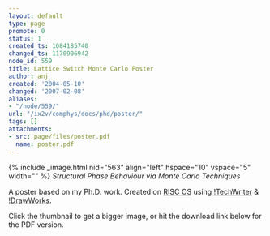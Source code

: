 ```yaml
---
layout: default
type: page
promote: 0
status: 1
created_ts: 1084185740
changed_ts: 1170906942
node_id: 559
title: Lattice Switch Monte Carlo Poster
author: anj
created: '2004-05-10'
changed: '2007-02-08'
aliases:
- "/node/559/"
url: "/ix2v/comphys/docs/phd/poster/"
tags: []
attachments:
- src: page/files/poster.pdf
  name: poster.pdf
---
```

{% include _image.html nid="563" align="left" hspace="10" vspace="5" width="" %}
_Structural Phase Behaviour via Monte Carlo Techniques_

A poster based on my Ph.D. work.  Created on [RISC OS](http://www.riscos.com/) using [!TechWriter](http://www.iconsupport.demon.co.uk/) & [!DrawWorks](http://www.apdl.co.uk/isv/dworks.htm).

Click the thumbnail to get a bigger image, or hit the download link below for the PDF version.

